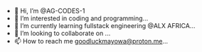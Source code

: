 - 👋 Hi, I’m @AG-CODES-1
- 👀 I’m interested in coding and programming...
- 🌱 I’m currently learning fullstack engineering @ALX AFRICA...
- 💞️ I’m looking to collaborate on ...
- 📫 How to reach me goodluckmayowa@proton.me...

<!---
AG-CODES-1/AG-CODES-1 is a ✨ special ✨ repository because its `README.md` (this file) appears on your GitHub profile.
You can click the Preview link to take a look at your changes.
--->
